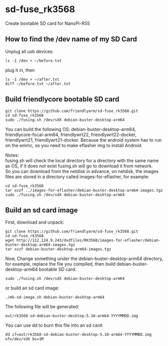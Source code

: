 # sd-fuse_rk3568
Create bootable SD card for NanoPi-R5S

## How to find the /dev name of my SD Card
Unplug all usb devices:
```
ls -1 /dev > ~/before.txt
```
plug it in, then
```
ls -1 /dev > ~/after.txt
diff ~/before.txt ~/after.txt
```

## Build friendlycore bootable SD card
```
git clone https://github.com/friendlyarm/sd-fuse_rk3568.git
cd sd-fuse_rk3568
sudo ./fusing.sh /dev/sdX debian-buster-desktop-arm64
```
You can build the following OS: debian-buster-desktop-arm64, friendlycore-focal-arm64, friendlywrt22, friendlywrt22-docker, friendlywrt21, friendlywrt21-docker.
Because the android system has to run on the emmc, so you need to make eflasher img to install Android.  

Notes:  
fusing.sh will check the local directory for a directory with the same name as OS, if it does not exist fusing.sh will go to download it from network.  
So you can download from the netdisk in advance, on netdisk, the images files are stored in a directory called images-for-eflasher, for example:
```
cd sd-fuse_rk3568
tar xvzf ../images-for-eflasher/debian-buster-desktop-arm64-images.tgz
sudo ./fusing.sh /dev/sdX debian-buster-desktop-arm64
```

## Build an sd card image
First, download and unpack:
```
git clone https://github.com/friendlyarm/sd-fuse_rk3568.git
cd sd-fuse_rk3568
wget http://112.124.9.243/dvdfiles/RK3568/images-for-eflasher/debian-buster-desktop-arm64-images.tgz
tar xvzf debian-buster-desktop-arm64-images.tgz
```
Now,  Change something under the debian-buster-desktop-arm64 directory,
for example, replace the file you compiled, then build debian-buster-desktop-arm64 bootable SD card:
```
sudo ./fusing.sh /dev/sdX debian-buster-desktop-arm64
```
or build an sd card image:
```
./mk-sd-image.sh debian-buster-desktop-arm64
```
The following file will be generated:  
```
out/rk3568-sd-debian-buster-desktop-5.10-arm64-YYYYMMDD.img
```
You can use dd to burn this file into an sd card:
```
dd if=out/rk3568-sd-debian-buster-desktop-5.10-arm64-YYYYMMDD.img of=/dev/sdX bs=1M
```
